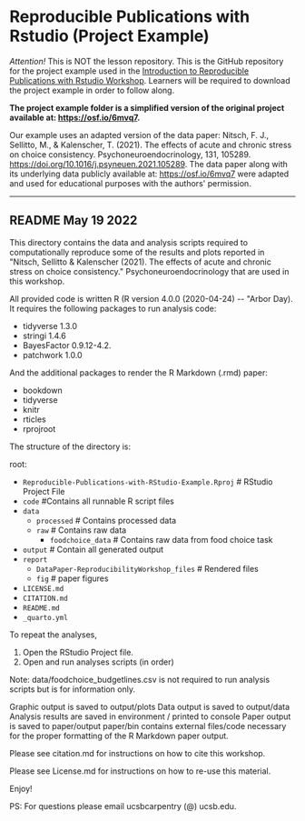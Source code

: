 # Reproducible Publications with Rstudio (Project Example)

*Attention!* This is NOT the lesson repository. This is the GitHub repository for the project example used in the [Introduction to Reproducible Publications with Rstudio Workshop](https://github.com/carpentries-incubator/Reproducible-Publications-with-RStudio). Learners will be required to download the project example in order to follow along. 

**The project example folder is a simplified version of the original project available at: https://osf.io/6mvq7.**

Our example uses an adapted version of the data paper: Nitsch, F. J., Sellitto, M., & Kalenscher, T. (2021). The effects of acute and chronic stress on choice consistency. Psychoneuroendocrinology, 131, 105289. https://doi.org/10.1016/j.psyneuen.2021.105289. The data paper along with its underlying data publicly available at: https://osf.io/6mvq7 were adapted and used for educational purposes with the authors' permission.

------------------------------
## README May 19 2022

This directory contains the data and analysis scripts required
to computationally reproduce some of the results and plots reported
in "Nitsch, Sellitto & Kalenscher (2021). The effects
of acute and chronic stress on choice consistency." Psychoneuroendocrinology that are used in this workshop.

All provided code is written R (R version 4.0.0 (2020-04-24) -- "Arbor Day).
It requires the following packages to run analysis code:
- tidyverse 1.3.0
- stringi 1.4.6
- BayesFactor 0.9.12-4.2.
- patchwork 1.0.0

And the additional packages to render the R Markdown (.rmd) paper:
- bookdown
- tidyverse
- knitr
- rticles
- rprojroot

The structure of the directory is:

root:

- `Reproducible-Publications-with-RStudio-Example.Rproj` # RStudio Project File
- `code` #Contains all runnable R script files
- `data` 
    - `processed`  # Contains processed data
    - `raw`      # Contains raw data
        - `foodchoice_data`  # Contains raw data from food choice task
- `output` # Contain all generated output
- `report`
    - `DataPaper-ReproducibilityWorkshop_files`   # Rendered files  
    - `fig`   # paper figures
- `LICENSE.md`
- `CITATION.md`
- `README.md`
- `_quarto.yml`

To repeat the analyses, 
1. Open the RStudio Project file.
2. Open and run analyses scripts (in order)

Note: data/foodchoice_budgetlines.csv is not required to run
analysis scripts but is for information only.

Graphic output is saved to output/plots
Data output is saved to output/data
Analysis results are saved in environment / printed to console
Paper output is saved to paper/output
paper/bin contains external files/code necessary for the proper formatting of the R Markdown paper output. 

Please see citation.md for instructions on how to cite this workshop.

Please see License.md for instructions on how to re-use this material. 

Enjoy!

PS: For questions please email ucsbcarpentry (@) ucsb.edu.


